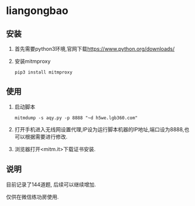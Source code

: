 # liangongbao

## 安装

1. 首先需要python3环境,官网下载<https://www.python.org/downloads/>

2. 安装mitmproxy

   `pip3 install mitmproxy`

## 使用

1. 启动脚本

   `mitmdump -s aqy.py -p 8888 "~d h5we.lgb360.com"`

2. 打开手机进入无线网设置代理,IP设为运行脚本机器的IP地址,端口设为8888,也可以根据需要进行修改.

3. 浏览器打开<mitm.it>下载证书安装.

## 说明

目前记录了144道题, 后续可以继续增加.

仅供在微信练功房使用.
